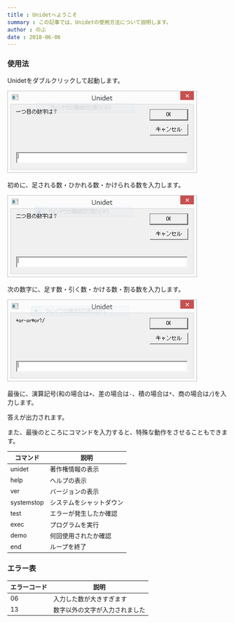 ```yaml
---
title : Unidetへようこそ
summary : この記事では、Unidetの使用方法について説明します。
author : のぶ
date : 2018-06-06
---
```

### 使用法
Unidetをダブルクリックして起動します。

![一つ目の数字](./media/%E3%82%AD%E3%83%A3%E3%83%97%E3%83%81%E3%83%A31.PNG)

初めに、足される数・ひかれる数・かけられる数を入力します。

![二つ目の数字](./media/%E3%82%AD%E3%83%A3%E3%83%97%E3%83%81%E3%83%A32.PNG)

次の数字に、足す数・引く数・かける数・割る数を入力します。

![記号入力](./media/%E3%82%AD%E3%83%A3%E3%83%97%E3%83%81%E3%83%A33.PNG)

最後に、演算記号(和の場合は`+`、差の場合は`-`、積の場合は`*`、商の場合は`/`)を入力します。

答えが出力されます。

また、最後のところにコマンドを入力すると、特殊な動作をさせることもできます。

|コマンド|説明|
|---|---|
|unidet|著作権情報の表示|
|help|ヘルプの表示|
|ver|バージョンの表示|
|systemstop|システムをシャットダウン|
|test|エラーが発生したか確認|
|exec|プログラムを実行|
|demo|何回使用されたか確認|
|end|ループを終了|

### エラー表
|エラーコード|説明|
|---|---|
|06|入力した数が大きすぎます|
|13|数字以外の文字が入力されました|